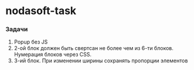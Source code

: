# nodasoft-task

### Задачи

1. Popup без JS
2. 2-ой блок должен быть свертсан не более чем из 6-ти блоков. Нумерация блоков через CSS.
3. 3-ий блок. При изменении ширины сохранять пропорции элементов
